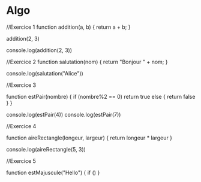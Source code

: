 # Algo


//Exercice 1
function addition(a, b) {
    return a + b;
  }
  
  addition(2, 3)
  
  console.log(addition(2, 3))
  
  
  //Exercice 2
  function salutation(nom) {
    return "Bonjour " + nom;
  }
  
  
  console.log(salutation("Alice"))
  
  
  //Exercice 3
  
  function estPair(nombre) {
    if (nombre%2 == 0)
      return true
      else {
        return false
      }
  }
  
  console.log(estPair(4))
  console.log(estPair(7))
  
  
  //Exercice 4
  
  function aireRectangle(longeur, largeur) {
    return longeur * largeur
  }
  
  console.log(aireRectangle(5, 3))
  
  
  //Exercice 5
  
  function estMajuscule("Hello") {
    if ()
  }